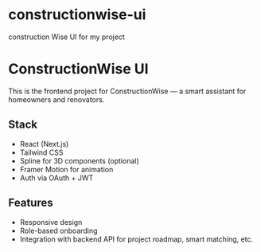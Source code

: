 # constructionwise-ui

construction Wise UI for my project

# ConstructionWise UI

This is the frontend project for ConstructionWise — a smart assistant for homeowners and renovators.

## Stack

- React (Next.js)
- Tailwind CSS
- Spline for 3D components (optional)
- Framer Motion for animation
- Auth via OAuth + JWT

## Features

- Responsive design
- Role-based onboarding
- Integration with backend API for project roadmap, smart matching, etc.
